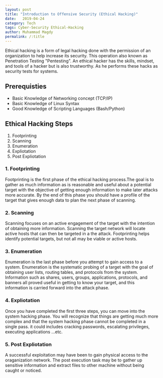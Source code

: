 ```yaml
---
layout: post
title: "Introduction to Offensive Security (Ethical Hacking)"
date:   2019-04-24 
category: Tech
tags: Cyber-Security Ethical-Hacking
author: Muhammad Magdy
permalink: /:title
---
```


Ethical hacking is a form of legal hacking done with the permission of an organization to help increase its security. This operation also known as Penetration Testing "Pentesting". An ethical hacker has the skills, mindset, and tools of a hacker but is also trustworthy. As he performs these hacks as security tests for systems.


## Prerequisties
- Basic Knowledge of Networking concept (TCP/IP)
- Basic Knowledge of Linux Syntax
- Good Knowledge of Scripting Languages (Bash/Python)


## Ethical Hacking Steps
1. Footprinting
1. Scanning
1. Enumeration
1. Expliotation
1. Post Expliotation

### 1. Footprinting
Footprinting is the first phase of the ethical hacking process.The goal is to gather as much information as is reasonable and useful about a potential target with the objective of getting enough information to make later attacks more accurate. By the end of this phase you should have a profile of the target that gives enough data to plan the next phase of scanning.

### 2. Scanning
Scanning focuses on an active engagement of the target with the intention of obtaining more information. Scanning the target network will locate active hosts that can then be targeted in a the attack. Footprinting helps identify potential targets, but not all may be viable or active hosts.

### 3. Enumeration
Enumeration is the last phase before you attempt to gain access to a system. Enumeration is the systematic probing of a target with the goal of obtaining user lists, routing tables, and protocols from the system. Information such as shares, users, groups, applications, protocols, and banners all proved useful in getting to know your target, and this information is carried forward into the attack phase.

### 4. Expliotation
Once you have completed the first three steps, you can move into the system hacking phase. You will recognize that things are getting much more complex and that the system hacking phase cannot be completed in a single pass. it could includes cracking passwords, escalating privileges, executing applications ...etc.

### 5. Post Expliotation
A successful exploitation may have been to gain physical access to the oraganization network. The post execution task may be to gather up sensitive information and extract files to other machine without being caught or noticed. 